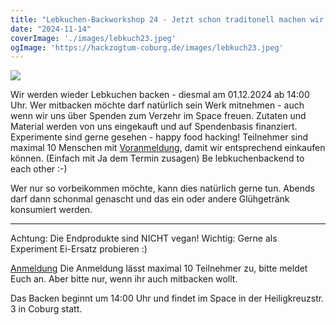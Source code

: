 ```yaml
---
title: "Lebkuchen-Backworkshop 24 - Jetzt schon traditonell machen wir wieder die weltbesten Lebkuchen von Welt am 01.12.2024 - ab 14:00 Uhr - Hlg. Kreuzstr. 3 in Coburg"
date: "2024-11-14"
coverImage: './images/lebkuch23.jpeg'
ogImage: 'https://hackzogtum-coburg.de/images/lebkuch23.jpeg'
---
```


![](../images/lebkuch23.jpeg)

Wir werden wieder Lebkuchen backen - diesmal am 01.12.2024 ab 14:00 Uhr. 
Wer mitbacken möchte darf natürlich sein Werk mitnehmen - auch wenn wir uns über Spenden zum Verzehr im Space freuen.
Zutaten und Material werden von uns eingekauft und auf Spendenbasis finanziert.
Experimente sind gerne gesehen - happy food hacking!
Teilnehmer sind maximal 10 Menschen mit [Voranmeldung](https://cumulus.hackzogtum-coburg.de/apps/polls/s/MLfMzVZ8), damit wir entsprechend einkaufen können. (Einfach mit Ja dem Termin zusagen)
Be lebkuchenbackend to each other :-)

Wer nur so vorbeikommen möchte, kann dies natürlich gerne tun. 
Abends darf dann schonmal genascht und das ein oder andere Glühgetränk konsumiert werden. 

---
Achtung: Die Endprodukte sind NICHT vegan!
Wichtig: Gerne als Experiment Ei-Ersatz probieren :)

[Anmeldung](https://cumulus.hackzogtum-coburg.de/apps/polls/s/MLfMzVZ8)
Die Anmeldung lässt maximal 10 Teilnehmer zu, bitte meldet Euch an. Aber bitte nur, wenn ihr auch mitbacken wollt.

Das Backen beginnt um 14:00 Uhr und findet im Space in der Heiligkreuzstr. 3 in Coburg statt.
